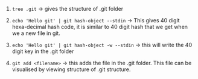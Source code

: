 1. `tree .git` -> gives the structure of .git folder

2. `echo 'Hello git' | git hash-object --stdin` -> This gives 40 digit hexa-decimal hash code, it is similar to 40 digit hash that we get when we a new file in git.

3. `echo 'Hello git' | git hash-object -w --stdin` -> this will write the 40 digit key in the .git folder

4. `git add <filename>` -> this adds the file in the .git folder. This file can be visualised
   by viewing structure of .git structure.
